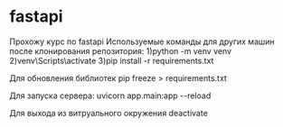 # fastapi
Прохожу курс по fastapi
Используемые команды для других машин после клонирования репозитория:
1)python -m venv venv
2)venv\Scripts\activate
3)pip install -r requirements.txt

Для обновления библиотек pip freeze > requirements.txt

Для запуска сервера: uvicorn app.main:app --reload

Для выхода из витруального окружения deactivate